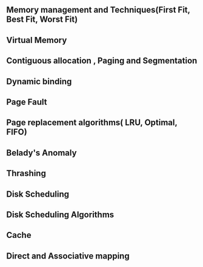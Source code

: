 ## Memory management and Techniques(First Fit, Best Fit, Worst Fit)

## Virtual Memory

## Contiguous allocation , Paging and Segmentation

## Dynamic binding

## Page Fault

## Page replacement algorithms( LRU, Optimal, FIFO)

## Belady's Anomaly

## Thrashing


## Disk Scheduling

## Disk Scheduling Algorithms

## Cache

## Direct and Associative mapping